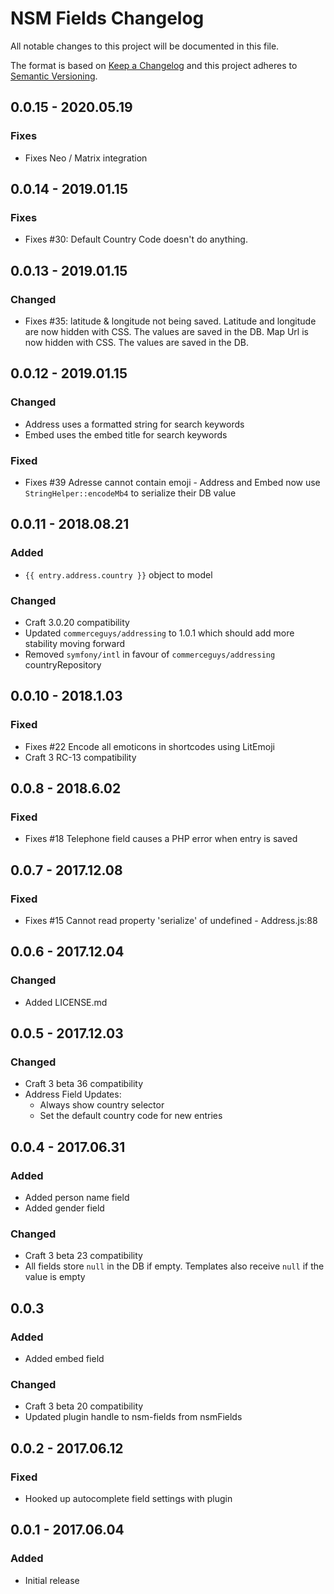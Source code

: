 # NSM Fields Changelog

All notable changes to this project will be documented in this file.

The format is based on [Keep a Changelog](http://keepachangelog.com/) and this project adheres to [Semantic Versioning](http://semver.org/).

## 0.0.15 - 2020.05.19
### Fixes
 - Fixes Neo / Matrix integration
 
## 0.0.14 - 2019.01.15
### Fixes
 - Fixes #30: Default Country Code doesn't do anything.

## 0.0.13 - 2019.01.15
### Changed
 - Fixes #35: latitude & longitude not being saved. Latitude and longitude are now hidden with CSS. The values are saved in the DB. Map Url is now hidden with CSS. The values are saved in the DB.

## 0.0.12 - 2019.01.15
### Changed
- Address uses a formatted string for search keywords
- Embed uses the embed title for search keywords
### Fixed
- Fixes #39 Adresse cannot contain emoji - Address and Embed now use `StringHelper::encodeMb4` to serialize their DB value 

## 0.0.11 - 2018.08.21
### Added
- `{{ entry.address.country }}` object to model
### Changed
- Craft 3.0.20 compatibility
- Updated `commerceguys/addressing` to 1.0.1 which should add more stability moving forward
- Removed `symfony/intl` in favour of `commerceguys/addressing` countryRepository


## 0.0.10 - 2018.1.03
### Fixed
- Fixes #22 Encode all emoticons in shortcodes using LitEmoji
- Craft 3 RC-13 compatibility 

## 0.0.8 - 2018.6.02
### Fixed
- Fixes #18 Telephone field causes a PHP error when entry is saved 

## 0.0.7 - 2017.12.08
### Fixed
- Fixes #15 Cannot read property 'serialize' of undefined - Address.js:88 

## 0.0.6 - 2017.12.04
### Changed
- Added LICENSE.md

## 0.0.5 - 2017.12.03
### Changed
- Craft 3 beta 36 compatibility
- Address Field Updates:
    * Always show country selector
    * Set the default country code for new entries

## 0.0.4 - 2017.06.31
### Added
- Added person name field
- Added gender field
### Changed
- Craft 3 beta 23 compatibility
- All fields store `null` in the DB if empty. Templates also receive `null` if the value is empty


## 0.0.3
### Added
- Added embed field
### Changed
- Craft 3 beta 20 compatibility
- Updated plugin handle to nsm-fields from nsmFields

## 0.0.2 - 2017.06.12
### Fixed
- Hooked up autocomplete field settings with plugin

## 0.0.1 - 2017.06.04
### Added
- Initial release
